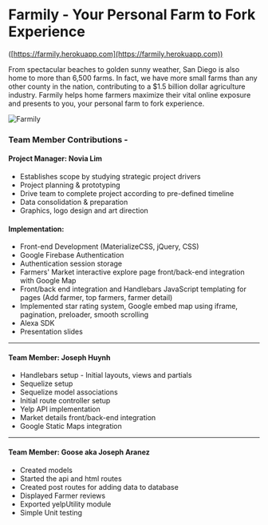 # Farmily - Your Personal Farm to Fork Experience 
([https://farmily.herokuapp.com](https://farmily.herokuapp.com))

From spectacular beaches to golden sunny weather, San Diego is also home to more than 6,500 farms. In fact, we have more small farms than any other county in the nation, contributing to a $1.5 billion dollar agriculture industry. Farmily helps home farmers maximize their vital online exposure and presents to you, your personal farm to fork experience.

![Farmily](https://github.com/novialim/farmily/blob/master/public/Farmily.gif)

### Team Member Contributions - 

#### Project Manager: Novia Lim

* Establishes scope by studying strategic project drivers
* Project planning & prototyping
* Drive team to complete project according to pre-defined timeline 
* Data consolidation & preparation
* Graphics, logo design and art direction

#### Implementation:

* Front-end Development (MaterializeCSS, jQuery, CSS)
* Google Firebase Authentication   
* Authentication session storage
* Farmers' Market interactive explore page front/back-end integration with Google Map 
* Front/back end integration and Handlebars JavaScript templating for pages (Add farmer, top farmers, farmer detail)
* Implemented star rating system, Google embed map using iframe, pagination, preloader, smooth scrolling
* Alexa SDK
* Presentation slides

- - -

#### Team Member: Joseph Huynh
* Handlebars setup - Initial layouts, views and partials
* Sequelize setup
* Sequelize model associations
* Initial route controller setup
* Yelp API implementation
* Market details front/back-end integration
* Google Static Maps integration
- - -

#### Team Member: Goose aka Joseph Aranez

* Created models
* Started the api and html routes
* Created post routes for adding data to database
* Displayed Farmer reviews
* Exported yelpUtility module 
* Simple Unit testing
